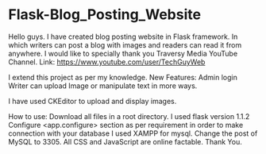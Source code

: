 # Flask-Blog_Posting_Website
Hello guys. I have created blog posting website in Flask framework. In which writers can post a blog with images and readers can read it from anywhere.
I would like to specially thank you Traversy Media YouTube Channel. Link: https://www.youtube.com/user/TechGuyWeb

I extend this project as per my knowledge.
New Features:
  Admin login
  Writer can upload Image or manipulate text in more ways.
  
 I have used CKEditor to upload and display images. 
 
 How to use:
  Download all files in a root directory.
  I used flask version 1.1.2
  Configure <app.configure> section as per requirement in order to make connection with your database
  I used XAMPP for mysql.
  Change the post of MySQL to 3305.
  All CSS and JavaScript are online factable. 
  Thank You.
